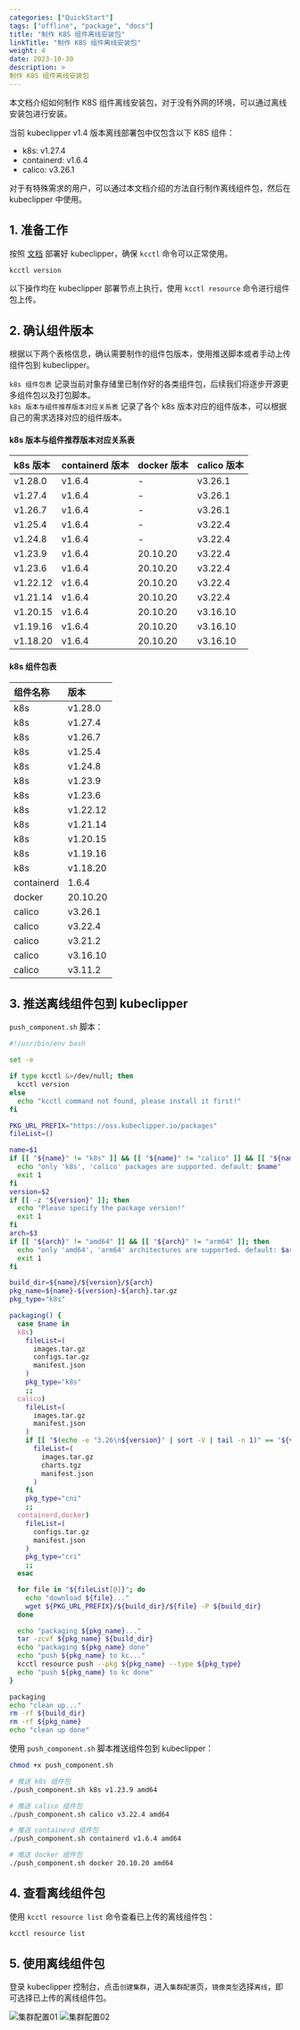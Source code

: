 ```yaml
---
categories: ["QuickStart"]
tags: ["offline", "package", "docs"]
title: "制作 K8S 组件离线安装包"
linkTitle: "制作 K8S 组件离线安装包"
weight: 4
date: 2023-10-30
description: >
制作 K8S 组件离线安装包
---
```


本文档介绍如何制作 K8S 组件离线安装包，对于没有外网的环境，可以通过离线安装包进行安装。

当前 kubeclipper v1.4 版本离线部署包中仅包含以下 K8S 组件：

* k8s: v1.27.4
* containerd: v1.6.4
* calico: v3.26.1

对于有特殊需求的用户，可以通过本文档介绍的方法自行制作离线组件包，然后在 kubeclipper 中使用。

## 1. 准备工作

按照 [文档](https://github.com/kubeclipper/kubeclipper) 部署好 kubeclipper，确保 `kcctl` 命令可以正常使用。

```bash
kcctl version
```

以下操作均在 kubeclipper 部署节点上执行，使用 `kcctl resource` 命令进行组件包上传。

## 2. 确认组件版本

根据以下两个表格信息，确认需要制作的组件包版本，使用推送脚本或者手动上传组件包到 kubeclipper。

`k8s 组件包表` 记录当前对象存储里已制作好的各类组件包，后续我们将逐步开源更多组件包以及打包脚本。  
`k8s 版本与组件推荐版本对应关系表` 记录了各个 k8s 版本对应的组件版本，可以根据自己的需求选择对应的组件版本。

#### k8s 版本与组件推荐版本对应关系表

| k8s 版本    | containerd 版本 | docker 版本 | calico 版本 |
|:----------|:--------------|:----------|:----------|
| v1.28.0   | v1.6.4        | -         | v3.26.1   |
| v1.27.4   | v1.6.4        | -         | v3.26.1   |
| v1.26.7   | v1.6.4        | -         | v3.26.1   |
| v1.25.4   | v1.6.4        | -         | v3.22.4   |
| v1.24.8   | v1.6.4        | -         | v3.22.4   |
| v1.23.9   | v1.6.4        | 20.10.20  | v3.22.4   |
| v1.23.6   | v1.6.4        | 20.10.20  | v3.22.4   |
| v1.22.12  | v1.6.4        | 20.10.20  | v3.22.4   |
| v1.21.14  | v1.6.4        | 20.10.20  | v3.22.4   |
| v1.20.15  | v1.6.4        | 20.10.20  | v3.16.10  |
| v1.19.16  | v1.6.4        | 20.10.20  | v3.16.10  |
| v1.18.20  | v1.6.4        | 20.10.20  | v3.16.10  |

#### k8s 组件包表

| 组件名称       | 版本       |
|:-----------|:---------|
| k8s        | v1.28.0  |
| k8s        | v1.27.4  |
| k8s        | v1.26.7  |
| k8s        | v1.25.4  |
| k8s        | v1.24.8  |
| k8s        | v1.23.9  |
| k8s        | v1.23.6  |
| k8s        | v1.22.12 |
| k8s        | v1.21.14 |
| k8s        | v1.20.15 |
| k8s        | v1.19.16 |
| k8s        | v1.18.20 |
| containerd | 1.6.4    |
| docker     | 20.10.20 |
| calico     | v3.26.1  |
| calico     | v3.22.4  |
| calico     | v3.21.2  |
| calico     | v3.16.10 |
| calico     | v3.11.2  |

## 3. 推送离线组件包到 kubeclipper

`push_component.sh` 脚本：

```bash
#!/usr/bin/env bash

set -e

if type kcctl &>/dev/null; then
  kcctl version
else
  echo "kcctl command not found, please install it first!"
fi

PKG_URL_PREFIX="https://oss.kubeclipper.io/packages"
fileList=()

name=$1
if [[ "${name}" != "k8s" ]] && [[ "${name}" != "calico" ]] && [[ "${name}" != "containerd" ]] && [[ "${name}" != "docker" ]]; then
  echo "only 'k8s', 'calico' packages are supported. default: $name"
  exit 1
fi
version=$2
if [[ -z "${version}" ]]; then
  echo "Please specify the package version!"
  exit 1
fi
arch=$3
if [[ "${arch}" != "amd64" ]] && [[ "${arch}" != "arm64" ]]; then
  echo "only 'amd64', 'arm64' architectures are supported. default: $arch"
  exit 1
fi

build_dir=${name}/${version}/${arch}
pkg_name=${name}-${version}-${arch}.tar.gz
pkg_type="k8s"

packaging() {
  case $name in
  k8s)
    fileList=(
      images.tar.gz
      configs.tar.gz
      manifest.json
    )
    pkg_type="k8s"
    ;;
  calico)
    fileList=(
      images.tar.gz
      manifest.json
    )
    if [[ "$(echo -e "3.26\n${version}" | sort -V | tail -n 1)" == "${version}" ]]; then
      fileList=(
        images.tar.gz
        charts.tgz
        manifest.json
      )
    fi
    pkg_type="cni"
    ;;
  containerd,docker)
    fileList=(
      configs.tar.gz
      manifest.json
    )
    pkg_type="cri"
    ;;
  esac

  for file in "${fileList[@]}"; do
    echo "download ${file}..."
    wget ${PKG_URL_PREFIX}/${build_dir}/${file} -P ${build_dir}
  done

  echo "packaging ${pkg_name}..."
  tar -zcvf ${pkg_name} ${build_dir}
  echo "packaging ${pkg_name} done"
  echo "push ${pkg_name} to kc..."
  kcctl resource push --pkg ${pkg_name} --type ${pkg_type}
  echo "push ${pkg_name} to kc done"
}

packaging
echo "clean up..."
rm -rf ${build_dir}
rm -rf ${pkg_name}
echo "clean up done"
```

使用 `push_component.sh` 脚本推送组件包到 kubeclipper：

```bash
chmod +x push_component.sh

# 推送 k8s 组件包
./push_component.sh k8s v1.23.9 amd64

# 推送 calico 组件包
./push_component.sh calico v3.22.4 amd64

# 推送 containerd 组件包
./push_component.sh containerd v1.6.4 amd64

# 推送 docker 组件包
./push_component.sh docker 20.10.20 amd64
```

## 4. 查看离线组件包

使用 `kcctl resource list` 命令查看已上传的离线组件包：

```bash
kcctl resource list
```

## 5. 使用离线组件包

登录 kubeclipper 控制台，点击`创建集群`，进入`集群配置`页，`镜像类型`选择`离线`，即可选择已上传的离线组件包。

![集群配置01](/images/docs-quickstart/cluster-config01.png)
![集群配置02](/images/docs-quickstart/cluster-config02.png)





